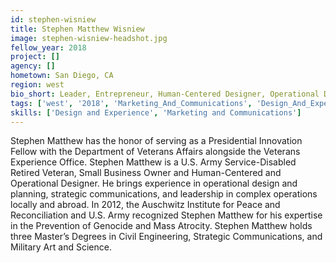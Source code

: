 ```yaml
---
id: stephen-wisniew
title: Stephen Matthew Wisniew
image: stephen-wisniew-headshot.jpg
fellow_year: 2018
project: []
agency: []
hometown: San Diego, CA
region: west
bio_short: Leader, Entrepreneur, Human-Centered Designer, Operational Designer, Formerly @USArmy @drum10thmtn @173rdAbnBde @82ndABNDiv, Currently CEO, Stephen Matthew Designs, LLC
tags: ['west', '2018', 'Marketing_And_Communications', 'Design_And_Experience']
skills: ['Design and Experience', 'Marketing and Communications']
---
```


Stephen Matthew has the honor of serving as a Presidential Innovation Fellow with the Department of Veterans Affairs alongside the Veterans Experience Office. Stephen Matthew is a U.S. Army Service-Disabled Retired Veteran, Small Business Owner and Human-Centered and Operational Designer. He brings experience in operational design and planning, strategic communications, and leadership in complex operations locally and abroad. In 2012, the Auschwitz Institute for Peace and Reconciliation and U.S. Army recognized Stephen Matthew for his expertise in the Prevention of Genocide and Mass Atrocity. Stephen Matthew holds three Master’s Degrees in Civil Engineering, Strategic Communications, and Military Art and Science.
